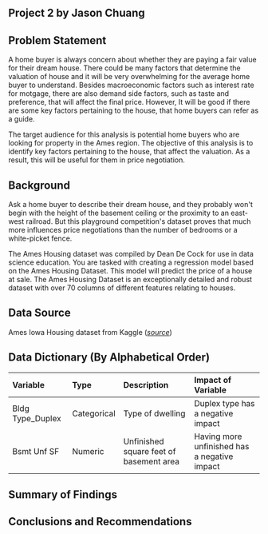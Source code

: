 ## Project 2 by Jason Chuang


## Problem Statement

A home buyer is always concern about whether they are paying a fair value for their dream house. There could be many factors that determine the valuation of house and it will be very overwhelming for the average home buyer to understand. Besides macroeconomic factors such as interest rate for motgage, there are also demand side factors, such as taste and preference, that will affect the final price. However, It will be good if there are some key factors pertaining to the house, that home buyers can refer as a guide. 

The target audience for this analysis is potential home buyers who are looking for property in the Ames region. The objective of this analysis is to identify key factors pertaining to the house, that affect the valuation. As a result, this will be useful for them in price negotiation.


## Background

Ask a home buyer to describe their dream house, and they probably won't begin with the height of the basement ceiling or the proximity to an east-west railroad. But this playground competition's dataset proves that much more influences price negotiations than the number of bedrooms or a white-picket fence.

The Ames Housing dataset was compiled by Dean De Cock for use in data science education. You are tasked with creating a regression model based on the Ames Housing Dataset. This model will predict the price of a house at sale. The Ames Housing Dataset is an exceptionally detailed and robust dataset with over 70 columns of different features relating to houses.


## Data Source
Ames Iowa Housing dataset from Kaggle ([*source*](https://www.kaggle.com/competitions/dsi-us-11-project-2-regression-challenge))


## Data Dictionary (By Alphabetical Order)

|Variable|Type|Description|Impact of Variable|
|:---|:---|:---|:---|
|Bldg Type_Duplex|Categorical|Type of dwelling|Duplex type has a negative impact|
|Bsmt Unf SF|Numeric|Unfinished square feet of basement area|Having more unfinished has a negative impact |


## Summary of Findings





## Conclusions and Recommendations


